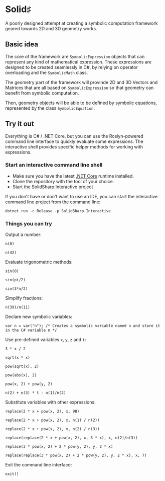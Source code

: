 ﻿# Solid♯

A poorly designed attempt at creating a symbolic computation framework geared towards 2D and 3D geometry works.

## Basic idea

The core of the framework are ````SymbolicExpression```` objects that can represent any kind of mathematical expression.
These expressions are designed to be created seamlessly in C#, by relying on operator overloading and the ````SymbolicMath```` class.

The geometry part of the framework will provinde 2D and 3D Vectors and Matrices that are all based on ````SymbolicExpression```` so that geometry can benefit from symbolic computation.

Then, geometry objects will be able to be defined by symbolic equations, represented by the class ````SymbolicEquation````.

## Try it out

Everything is C# / .NET Core, but you can use the Roslyn-powered command line interface to quickly evaluate some expressions.
The interactive shell provides specific helper methods for working with expressions.

### Start an interactive command line shell

* Make sure you have the latest [.NET Core](https://dot.net) runtime installed.
* Clone the repository with the tool of your choice.
* Start the SolidSharp.Interactive project

If you don't have or don't want to use an IDE, you can start the interactive command line project from the command line:
````
dotnet run -c Release -p SolidSharp.Interactive
````

### Things you can try

Output a number:
````
n(0)
````
````
n(42)
````

Evaluate trigonometric methods:
````
sin(0)
````
````
sin(pi/2)
````
````
sin(3*π/2)
````

Simplify fractions:
````
n(39)/n(11)
````

Declare new symbolic variables:
````
var n = var("n"); /* Creates a symbolic variable named n and store it in the C# variable n */
````

Use pre-defined variables ````x````, ````y````, ````z```` and ````t````:
````
3 * x / 2
````
````
sqrt(x * x)
````
````
pow(sqrt(x), 2)
````
````
pow(abs(x), 2)
````
````
pow(x, 2) + pow(y, 2)
````
````
n(2) + n(3) * t - n(1)/n(2)
````

Substitute variables with other expressions:
````
replace(2 * x + pow(x, 2), x, 98)
````
````
replace(2 * x + pow(x, 2), x, n(1) / n(2))
````
````
replace(2 * x + pow(x, 2), x, n(2) / n(3))
````
````
replace(replace(2 * x + pow(x, 2), x, 3 * x), x, n(2)/n(3))
````
````
replace(3 * pow(x, 2) + 2 * pow(y, 2), y, 2 * x)
````
````
replace(replace(3 * pow(x, 2) + 2 * pow(y, 2), y, 2 * x), x, 7)
````

Exit the command line interface:
````
exit()
````
